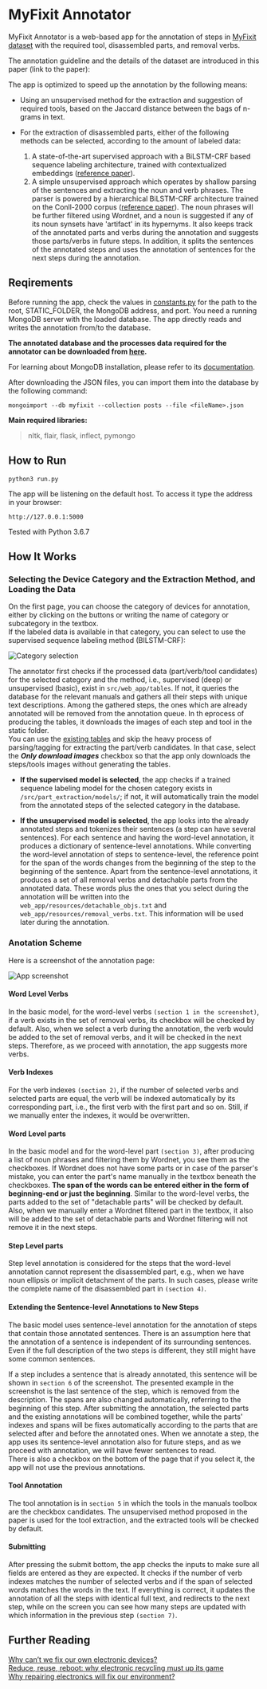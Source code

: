 #   MyFixit Annotator            
            
MyFixit Annotator is a web-based app for the annotation of steps in [MyFixit dataset](https://github.com/rub-ksv/MyFixit-Dataset) with the required tool, disassembled parts, and removal verbs.              

The annotation guideline and the details of the dataset are introduced in this paper (link to the paper):            
            
The app is optimized to speed up the annotation by the following means:            
            
 - Using an unsupervised method for the extraction and suggestion of required tools, based on the Jaccard distance between the bags of n-grams in text.  
               
 - For the extraction of disassembled parts, either of the following methods can be selected, according to the amount of labeled data:            
   1. A state-of-the-art supervised approach with a BiLSTM-CRF based sequence labeling architecture, trained with contextualized embeddings ([reference paper](https://www.aclweb.org/anthology/N19-1078.pdf)).              
   2. A simple unsupervised approach which operates by shallow parsing of the sentences and extracting the noun and verb phrases. The parser is powered by a hierarchical BiLSTM-CRF architecture trained on the Conll-2000 corpus ([reference paper](https://www.aclweb.org/anthology/C18-1139.pdf)). The noun phrases will be further filtered using Wordnet, and a noun is suggested if any of its noun synsets have 'artifact' in its hypernyms. It also keeps track of the annotated parts and verbs during the annotation and suggests those parts/verbs in future steps. In addition, it splits the sentences of the annotated steps and uses the annotation of sentences for the next steps during the annotation.            
            
## Reqirements            
            
Before running the app, check the values in [constants.py](src/web_app/constants.py) for the path to the root, STATIC_FOLDER, the MongoDB address, and port. You need a running MongoDB server with the loaded database. The app directly reads and writes the annotation from/to the database. 

**The annotated database and the processes data required for the annotator can be downloaded from [here](https://github.com/rub-ksv/MyFixit-Dataset).**  

For learning about MongoDB installation, please refer to its [documentation](https://docs.mongodb.com/manual/installation/).

After downloading the JSON files, you can import them into the database by the following command:

    mongoimport --db myfixit --collection posts --file <fileName>.json   
    
**Main required libraries:**   
> nltk, flair, flask, inflect, pymongo   


## How to Run            
    python3 run.py

The app will be listening on the default host. To access it type the address in your browser:

    http://127.0.0.1:5000

Tested with Python 3.6.7
            
## How It Works            
  
### Selecting the Device Category and the Extraction Method, and Loading the Data  
On the first page, you can choose the category of devices for annotation, either by clicking on the buttons or writing the name of category or subcategory in the textbox.    
If the labeled data is available in that category, you can select to use the supervised sequence labeling method (BILSTM-CRF):             
            
![Category selection](src/web_app/static/images/category_selection.png?raw=true)            
            
The annotator first checks if the processed data (part/verb/tool candidates) for the selected category and the method, i.e., supervised (deep) or unsupervised (basic), exist in `src/web_app/tables`. If not, it queries the database for the relevant manuals and gathers all their steps with unique text descriptions. Among the gathered steps, the ones which are already annotated will be removed from the annotation queue. In th eprocess of producing the tables, it downloads the images of each step and tool in the static folder.    
You can use the [existing tables](https://github.com/rub-ksv/MyFixit-Dataset) and skip the heavy process of parsing/tagging for extracting the part/verb candidates. In that case, select the ***Only download images*** checkbox so that the app only downloads the steps/tools images without generating the tables.               

- **If the supervised model is selected**, the app checks if a trained sequence labeling model for the chosen category exists in `/src/part_extraction/models/`; if not, it will automatically train the model from the annotated steps of the selected category in the database.
            
- **If the unsupervised model is selected**, the app looks into the already annotated steps and tokenizes their sentences (a step can have several sentences). For each sentence and having the word-level annotation, it produces a dictionary of sentence-level annotations. While converting the word-level annotation of steps to sentence-level, the reference point for the span of the words changes from the beginning of the step to the beginning of the sentence. Apart from the sentence-level annotations, it produces a set of all removal verbs and detachable parts from the annotated data. These words plus the ones that you select during the annotation will be written into the `web_app/resources/detachable_objs.txt` and `web_app/resources/removal_verbs.txt`. This information will be used later during the annotation.            
  
  
### Anotation Scheme  
  
Here is a screenshot of the annotation page:            
            
![App screenshot](src/web_app/static/images/step.png?raw=true)      
   
#### Word Level Verbs            
In the basic model, for the word-level verbs `(section 1 in the screenshot)`, if a verb exists in the set of removal verbs, its checkbox will be checked by default. Also, when we select a verb during the annotation, the verb would be added to the set of removal verbs, and it will be checked in the next steps. Therefore, as we proceed with annotation, the app suggests more verbs.  
            
#### Verb Indexes            
For the verb indexes `(section 2)`, if the number of selected verbs and selected parts are equal, the verb will be indexed automatically by its corresponding part, i.e., the first verb with the first part and so on. Still, if we manually enter the indexes, it would be overwritten.            
            
#### Word Level parts            
In the basic model and for the word-level part `(section 3)`, after producing a list of noun phrases and filtering them by Wordnet, you see them as the checkboxes.  If Wordnet does not have some parts or in case of the parser's mistake, you can enter the part's name manually in the textbox beneath the checkboxes. **The span of the words can be entered either in the form of beginning-end or just the beginning**. Similar to the word-level verbs, the parts added to the set of "detachable parts" will be checked by default. Also, when we manually enter a Wordnet filtered part in the textbox, it also will be added to the set of detachable parts and Wordnet filtering will not remove it in the next steps.            
            
#### Step Level parts   
Step level annotation is considered for the steps that the word-level annotation cannot represent the disassembled part, e.g., when we have noun ellipsis or implicit detachment of the parts. In such cases, please write the complete name of the disassembled part in `(section 4)`.    
  
#### Extending the Sentence-level Annotations to New Steps            
            
The basic model uses sentence-level annotation for the annotation of steps that contain those annotated sentences. There is an assumption here that the annotation of a sentence is independent of its surrounding sentences. Even if the full description of the two steps is different, they still might have some common sentences.            
            
If a step includes a sentence that is already annotated, this sentence will be shown in `section 6` of the screenshot. The presented example in the screenshot is the last sentence of the step, which is removed from the description. The spans are also changed automatically, referring to the beginning of this step. After submitting the annotation, the selected parts and the existing annotations will be combined together, while the parts' indexes and spans will be fixes automatically according to the parts that are selected after and before the annotated ones. When we annotate a step, the app uses its sentence-level annotation also for future steps, and as we proceed with annotation, we will have fewer sentences to read.  
There is also a checkbox on the bottom of the page that if you select it, the app will not use the previous annotations.   
#### Tool Annotation            
            
            
The tool annotation is in `section 5` in which the tools in the manuals toolbox are the checkbox candidates. The unsupervised method proposed in the paper is used for the tool extraction, and the extracted tools will be checked by default.                        
            
#### Submitting            
After pressing the submit bottom, the app checks the inputs to make sure all fields are entered as they are expected. It checks if the number of verb indexes matches the number of selected verbs and if the span of selected words matches the words in the text. If everything is correct, it updates the annotation of all the steps with identical full text, and redirects to the next step, while on the screen you can see how many steps are updated with which information in the previous step `(section 7)`.

## Further Reading
[Why can’t we fix our own electronic devices?](https://theconversation.com/why-cant-we-fix-our-own-electronic-devices-77601)   
[Reduce, reuse, reboot: why electronic recycling must up its game](https://www.theguardian.com/environment/2017/nov/20/electronic-recycling-e-waste-2017-gadgets)  
[Why repairing electronics will fix our environment?](https://medium.com/if-you-want-to/repair-electronics-to-fix-our-environment-12f693d55754)

